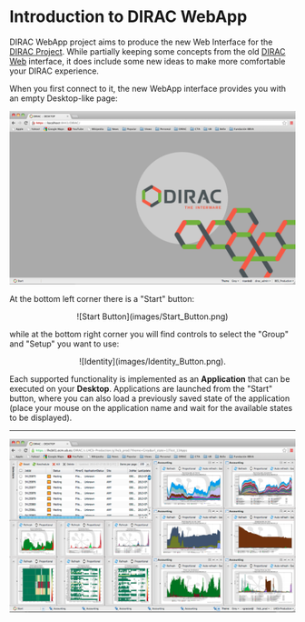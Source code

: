 # Introduction to DIRAC WebApp

DIRAC WebApp project aims to produce the new Web Interface for the [DIRAC Project](http:/diracgrid.org). While partially keeping some concepts from the old [DIRAC Web](https://github.com/DIRACGrid/DIRACWeb) interface, it does include some new ideas to make more comfortable your DIRAC experience.

When you first connect to it, the new WebApp interface provides you with an empty Desktop-like page:

![Empty DIRAC WebApp Desktop](images/Desktop_Empty.png)

At the bottom left corner there is a "Start" button:

<center>![Start Button](images/Start_Button.png) </center>

while at the bottom right corner you will find controls to select the "Group" and "Setup" you want to use:

<center>![Identity](images/Identity_Button.png).</center>

Each supported functionality is implemented as an **Application** that can be executed on your **Desktop**. Applications are launched from the "Start" button, where you can also load a previously saved state of the application (place your mouse on the application name and wait for the available states to be displayed).


***

![Desktop Example](images/Desktop_Example.png)
